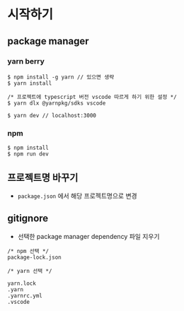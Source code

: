 # 시작하기

## package manager

### yarn berry

```
$ npm install -g yarn // 있으면 생략
$ yarn install

/* 프로젝트에 typescript 버전 vscode 따르게 하기 위한 설정 */
$ yarn dlx @yarnpkg/sdks vscode

$ yarn dev // localhost:3000
```

### npm

```
$ npm install
$ npm run dev
```

## 프로젝트명 바꾸기

-   `package.json` 에서 해당 프로젝트명으로 변경

## gitignore

-   선택한 package manager dependency 파일 지우기

```
/* npm 선택 */
package-lock.json

/* yarn 선택 */

yarn.lock
.yarn
.yarnrc.yml
.vscode
```
